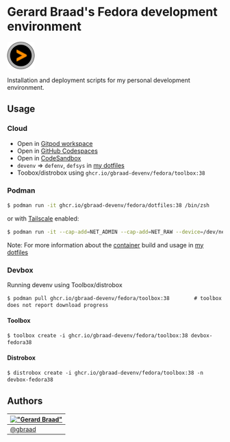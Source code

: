 Gerard Braad's Fedora development environment
=============================================

!["Prompt"](https://raw.githubusercontent.com/gbraad/assets/gh-pages/icons/prompt-icon-64.png)


Installation and deployment scripts for my personal development environment.


Usage
-----

### Cloud

  * Open in [Gitpod workspace](https://gitpod.io/#https://github.com/gbraad-devenv/fedora)
  * Open in [GitHub Codespaces](https://github.com/codespaces/new?machine=standardLinux32gb&repo=61788628&ref=main&location=SouthEastAsia&devcontainer_path=.devcontainer%2Fdevcontainer.json)
  * Open in [CodeSandbox](https://codesandbox.io/p/github/gbraad-devenv/fedora)
  * `devenv` => `defenv`, `defsys` in [my dotfiles](https://github.com/gbraad/dotfiles/blob/main/zsh/.zshrc.d/devenv.zsh)
  * Toobox/distrobox using `ghcr.io/gbraad-devenv/fedora/toolbox:38`


### Podman

```bash
$ podman run -it ghcr.io/gbraad-devenv/fedora/dotfiles:38 /bin/zsh 
```

or with [Tailscale](https://tailscale.com) enabled:

```bash
$ podman run -it --cap-add=NET_ADMIN --cap-add=NET_RAW --device=/dev/net/tun ghcr.io/gbraad-devenv/fedora/dotfiles:38 /bin/zsh
```

Note: For more information about the [container](docs/podman.md) build and usage in [my dotfiles](https://github.com/gbraad/dotfiles/blob/main/zsh/.zshrc.d/devenv.zsh)


### Devbox
Running devenv using Toolbox/distrobox

```
$ podman pull ghcr.io/gbraad-devenv/fedora/toolbox:38        # toolbox does not report download progress
```

#### Toolbox
```
$ toolbox create -i ghcr.io/gbraad-devenv/fedora/toolbox:38 devbox-fedora38
```

#### Distrobox
```
$ distrobox create -i ghcr.io/gbraad-devenv/fedora/toolbox:38 -n devbox-fedora38
```

Authors
-------

| [!["Gerard Braad"](http://gravatar.com/avatar/e466994eea3c2a1672564e45aca844d0.png?s=60)](http://gbraad.nl "Gerard Braad <me@gbraad.nl>") |
|---|
| [@gbraad](https://gbraad.nl/social)  |
